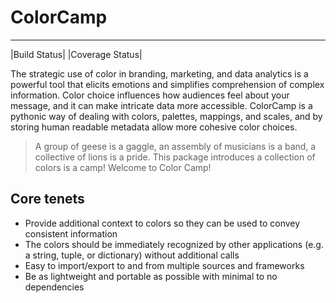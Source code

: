 # ColorCamp
___________

|Build Status| |Coverage Status|

The strategic use of color in branding, marketing, and data analytics is a powerful tool that elicits emotions and simplifies comprehension of complex information. Color choice influences how audiences feel about your message, and it can make intricate data more accessible. ColorCamp is a pythonic way of dealing with colors, palettes, mappings, and scales, and by storing human readable metadata allow more cohesive color choices.  

> A group of geese is a gaggle, an assembly of musicians is a band, a collective of lions is a pride. This package introduces a collection of colors is a camp! Welcome to Color Camp!

## Core tenets
* Provide additional context to colors so they can be used to convey consistent information
* The colors should be immediately recognized by other applications (e.g. a string, tuple, or dictionary) without additional calls
* Easy to import/export to and from multiple sources and frameworks
* Be as lightweight and portable as possible with minimal to no dependencies 



